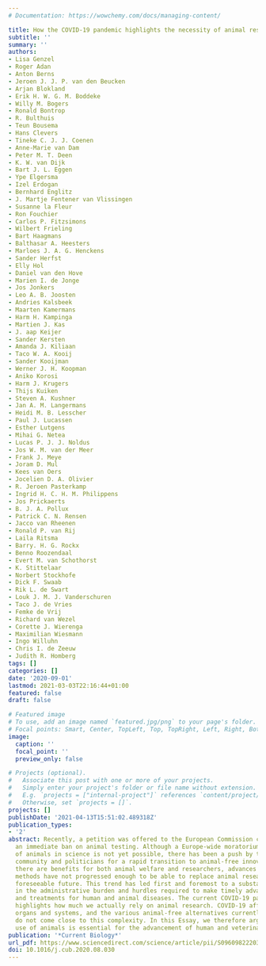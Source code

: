 ```yaml
---
# Documentation: https://wowchemy.com/docs/managing-content/

title: How the COVID-19 pandemic highlights the necessity of animal research
subtitle: ''
summary: ''
authors:
- Lisa Genzel
- Roger Adan
- Anton Berns
- Jeroen J. J. P. van den Beucken
- Arjan Blokland
- Erik H. W. G. M. Boddeke
- Willy M. Bogers
- Ronald Bontrop
- R. Bulthuis
- Teun Bousema
- Hans Clevers
- Tineke C. J. J. Coenen
- Anne-Marie van Dam
- Peter M. T. Deen
- K. W. van Dijk
- Bart J. L. Eggen
- Ype Elgersma
- Izel Erdogan
- Bernhard Englitz
- J. Martje Fentener van Vlissingen
- Susanne la Fleur
- Ron Fouchier
- Carlos P. Fitzsimons
- Wilbert Frieling
- Bart Haagmans
- Balthasar A. Heesters
- Marloes J. A. G. Henckens
- Sander Herfst
- Elly Hol
- Daniel van den Hove
- Marien I. de Jonge
- Jos Jonkers
- Leo A. B. Joosten
- Andries Kalsbeek
- Maarten Kamermans
- Harm H. Kampinga
- Martien J. Kas
- J. aap Keijer
- Sander Kersten
- Amanda J. Kiliaan
- Taco W. A. Kooij
- Sander Kooijman
- Werner J. H. Koopman
- Aniko Korosi
- Harm J. Krugers
- Thijs Kuiken
- Steven A. Kushner
- Jan A. M. Langermans
- Heidi M. B. Lesscher
- Paul J. Lucassen
- Esther Lutgens
- Mihai G. Netea
- Lucas P. J. J. Noldus
- Jos W. M. van der Meer
- Frank J. Meye
- Joram D. Mul
- Kees van Oers
- Jocelien D. A. Olivier
- R. Jeroen Pasterkamp
- Ingrid H. C. H. M. Philippens
- Jos Prickaerts
- B. J. A. Pollux
- Patrick C. N. Rensen
- Jacco van Rheenen
- Ronald P. van Rij
- Laila Ritsma
- Barry. H. G. Rockx
- Benno Roozendaal
- Evert M. van Schothorst
- K. Stittelaar
- Norbert Stockhofe
- Dick F. Swaab
- Rik L. de Swart
- Louk J. M. J. Vanderschuren
- Taco J. de Vries
- Femke de Vrij
- Richard van Wezel
- Corette J. Wierenga
- Maximilian Wiesmann
- Ingo Willuhn
- Chris I. de Zeeuw
- Judith R. Homberg
tags: []
categories: []
date: '2020-09-01'
lastmod: 2021-03-03T22:16:44+01:00
featured: false
draft: false

# Featured image
# To use, add an image named `featured.jpg/png` to your page's folder.
# Focal points: Smart, Center, TopLeft, Top, TopRight, Left, Right, BottomLeft, Bottom, BottomRight.
image:
  caption: ''
  focal_point: ''
  preview_only: false

# Projects (optional).
#   Associate this post with one or more of your projects.
#   Simply enter your project's folder or file name without extension.
#   E.g. `projects = ["internal-project"]` references `content/project/deep-learning/index.md`.
#   Otherwise, set `projects = []`.
projects: []
publishDate: '2021-04-13T15:51:02.489318Z'
publication_types:
- '2'
abstract: Recently, a petition was offered to the European Commission calling for
  an immediate ban on animal testing. Although a Europe-wide moratorium on the use
  of animals in science is not yet possible, there has been a push by the non-scientific
  community and politicians for a rapid transition to animal-free innovations. Although
  there are benefits for both animal welfare and researchers, advances on alternative
  methods have not progressed enough to be able to replace animal research in the
  foreseeable future. This trend has led first and foremost to a substantial increase
  in the administrative burden and hurdles required to make timely advances in research
  and treatments for human and animal diseases. The current COVID-19 pandemic clearly
  highlights how much we actually rely on animal research. COVID-19 affects several
  organs and systems, and the various animal-free alternatives currently available
  do not come close to this complexity. In this Essay, we therefore argue that the
  use of animals is essential for the advancement of human and veterinary health.
publication: '*Current Biology*'
url_pdf: https://www.sciencedirect.com/science/article/pii/S0960982220311842
doi: 10.1016/j.cub.2020.08.030
---
```

